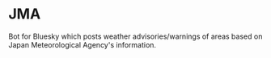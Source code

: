 # JMA
Bot for Bluesky which posts weather advisories/warnings of areas based on Japan Meteorological Agency's information.
